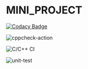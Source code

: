 # MINI_PROJECT

[![Codacy Badge](https://api.codacy.com/project/badge/Grade/f36b8756d340468281d6d822d1c66177)](https://app.codacy.com/gh/99002456/MINI_PROJECT?utm_source=github.com&utm_medium=referral&utm_content=99002456/MINI_PROJECT&utm_campaign=Badge_Grade)

![cppcheck-action](https://github.com/99002456/MINI_PROJECT/workflows/cppcheck-action/badge.svg?branch=master)

![C/C++ CI](https://github.com/99002456/MINI_PROJECT/workflows/C/C++%20CI/badge.svg?branch=master)

![unit-test](https://github.com/99002456/MINI_PROJECT/workflows/unit-test/badge.svg?branch=master)
